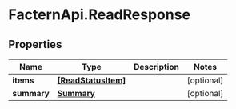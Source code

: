 # FacternApi.ReadResponse

## Properties
Name | Type | Description | Notes
------------ | ------------- | ------------- | -------------
**items** | [**[ReadStatusItem]**](ReadStatusItem.md) |  | [optional] 
**summary** | [**Summary**](Summary.md) |  | [optional] 


